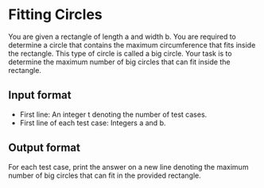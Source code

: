 # Fitting Circles

You are given a rectangle of length a and width b. You are required to determine a circle that contains the maximum circumference that fits inside the rectangle. This type of circle is called a big circle. Your task is to determine the maximum number of big circles that can fit inside the rectangle.

## Input format

- First line: An integer t denoting the number of test cases.
- First line of each test case: Integers a and b.

## Output format

For each test case, print the answer on a new line denoting the maximum number of big circles that can fit in the provided rectangle.
